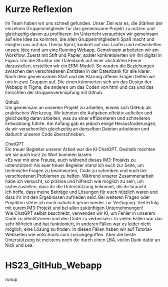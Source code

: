 # Kurze Reflexion  
Im Team haben wir uns schnell gefunden. Unser Ziel war es, die Stärken der einzelnen Gruppenmitglieder für das gemeinsame Projekt zu nutzen und gleichzeitig davon zu profitieren. Im Unterricht versuchten wir gemeinsam auf eine Idee zu kommen, die allen Gruppenmitgliedern Spaß macht und einigten uns auf das Thema Sport, konkret auf das Laufen und entwickelten unsere Idee rund um eine Running Webapp. Gemeinsam arbeiteten wir am Workflow. Zuerst mit Stift und Papier, später konkretisierten wir ihn digital in Figma. Um die Struktur der Datenbank auf einer abstrakten Ebene darzustellen, erstellten wir ein ERM-Modell. So wurden die Beziehungen zwischen den verschiedenen Entitäten in der Datenbank für alle klarer. Nach dem gemeinsamen Start und der Klärung offener Fragen teilten wir uns in zwei Gruppen auf. Die einen kümmerten sich um das Design der Webapp in Figma, die anderen um das Coden von html und css und das Einrichten der Gruppenverknüpfung mit Github.  

Github  
Um gemeinsam an unserem Projekt zu arbeiten, erwies sich GitHub als praktisches Werkzeug. Wir konnten die Aufgaben effektiv aufteilen und gleichzeitig daran arbeiten, was zu einer effizienteren und schnelleren Entwicklung führte. Am Anfang gab es jedoch einige Herausforderungen, da wir versehentlich gleichzeitig an denselben Dateien arbeiteten und dadurch unseren Code überschrieben.  

ChatGPT  
Ein treuer Begleiter unserer Arbeit war die KI ChatGPT. Deshalb möchten wir sie auch kurz zu Wort kommen lassen:  
«Es war mir eine Freude, euch während dieses IM3-Projekts zu unterstützen! Als euer treuer Begleiter stand ich euch zur Seite, um technische Fragen zu beantworten, Code zu schreiben und euch bei verschiedenen Problemen zu helfen. Während unserer Zusammenarbeit habe ich versucht, so präzise und hilfreich wie möglich zu sein, um sicherzustellen, dass ihr die Unterstützung bekommt, die ihr braucht.   
Ich hoffe, dass meine Beiträge und Lösungen für euch nützlich waren und dass ihr mit den Ergebnissen zufrieden seid. Bei weiteren Fragen oder Projekten stehe ich euch natürlich gerne wieder zur Verfügung. Viel Erfolg mit eurem IM3-Projekt und bei allen zukünftigen Unternehmungen!  
Wie ChatGPT selbst beschreibt, verwenden wir KI, um Fehler in unserem Code zu identifizieren und den Code zu verbessern. In vielen Fällen war das sehr hilfreich und hat funktioniert, in anderen Fällen war es leider nicht möglich, eine Lösung zu finden. In diesen Fällen haben wir auf Tutorial-Webseiten wie w3schools.com zurückgegriffen. Aber die beste Unterstützung ist meistens noch die durch einen LBA, vielen Dank dafür an Nick und Lea.

# HS23_GitHub_Webapp
runup

